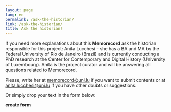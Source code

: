 ```yaml
---
layout: page
lang: en
permalink: /ask-the-historian/
link: /ask-the-historian/
title: Ask the historian!
---
```


If you need more explanations about this **Memorecord** ask the historian responsible for this project: Anita Lucchesi - she has a BA and MA by the Federal University of Rio de Janeiro (Brazil) and is currently conducting a PhD research at the Center for Contemporary and Digital History (University of Luxembourg). Anita is the project curator and will be answering all questions related to Memorecord. 

 Please, write her at memorecord@uni.lu if you want to submit contents or at anita.lucchesi@uni.lu if you have other doubts or suggestions.  

Or simply drop your text in the form below:

**create form**
<!-- more -->


